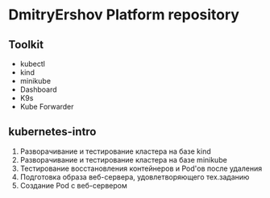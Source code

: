 # DmitryErshov Platform repository

## Toolkit

- kubectl
- kind
- minikube
- Dashboard
- K9s
- Kube Forwarder

## kubernetes-intro

1. Разворачивание и тестирование кластера на базе kind
1. Разворачивание и тестирование кластера на базе minikube
1. Тестирование восстановления контейнеров и Pod'ов после удаления
1. Подготовка образа веб-сервера, удовлетворяющего тех.заданию
1. Создание Pod с веб-сервером
